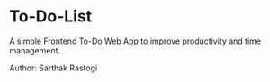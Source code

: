 # To-Do-List
A simple Frontend To-Do Web App to improve productivity and time management.

Author: Sarthak Rastogi